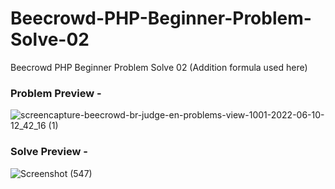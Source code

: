 # Beecrowd-PHP-Beginner-Problem-Solve-02
Beecrowd PHP Beginner Problem Solve 02 (Addition formula used here)


### Problem Preview - 

![screencapture-beecrowd-br-judge-en-problems-view-1001-2022-06-10-12_42_16 (1)](https://user-images.githubusercontent.com/78216965/173006393-0b1cbc6f-2e2c-478b-8b23-f139b63e6040.png)


### Solve Preview - 

![Screenshot (547)](https://user-images.githubusercontent.com/78216965/173006238-39728859-1f3f-437d-806e-4f2b98f83616.png)



